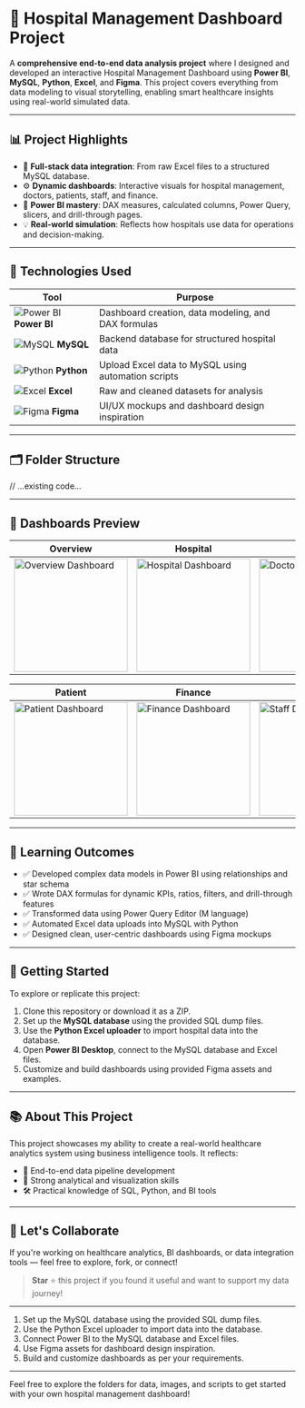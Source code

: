 

# 🏥 Hospital Management Dashboard Project

A **comprehensive end-to-end data analysis project** where I designed and developed an interactive Hospital Management Dashboard using **Power BI**, **MySQL**, **Python**, **Excel**, and **Figma**. This project covers everything from data modeling to visual storytelling, enabling smart healthcare insights using real-world simulated data.

---

## 📊 Project Highlights

- 📌 **Full-stack data integration**: From raw Excel files to a structured MySQL database.
- ⚙️ **Dynamic dashboards**: Interactive visuals for hospital management, doctors, patients, staff, and finance.
- 🧠 **Power BI mastery**: DAX measures, calculated columns, Power Query, slicers, and drill-through pages.
- 💡 **Real-world simulation**: Reflects how hospitals use data for operations and decision-making.

---

## 🔧 Technologies Used

| Tool | Purpose |
|------|---------|
| <img src="https://img.icons8.com/color/48/000000/power-bi.png" alt="Power BI" title="Power BI"/> **Power BI** | Dashboard creation, data modeling, and DAX formulas |
| <img src="https://img.icons8.com/color/48/000000/mysql-logo.png" alt="MySQL" title="MySQL"/> **MySQL** | Backend database for structured hospital data |
| <img src="https://img.icons8.com/color/48/000000/python--v1.png" alt="Python" title="Python"/> **Python** | Upload Excel data to MySQL using automation scripts |
| <img src="https://img.icons8.com/color/48/000000/microsoft-excel-2019--v1.png" alt="Excel" title="Excel"/> **Excel** | Raw and cleaned datasets for analysis |
| <img src="https://img.icons8.com/color/48/000000/figma--v1.png" alt="Figma" title="Figma"/> **Figma** | UI/UX mockups and dashboard design inspiration |

---

## 🗂️ Folder Structure

// ...existing code...

---

## 📌 Dashboards Preview

| Overview | Hospital | Doctor |
|----------|----------|--------|
| <img src="Images/All Background Images/Group 15 (15).png" alt="Overview Dashboard" width="200"/> | <img src="Images/All Background Images/Hospital Page.png" alt="Hospital Dashboard" width="200"/> | <img src="Images/Doctor Images/8487370.png" alt="Doctor Dashboard" width="200"/> |

| Patient | Finance | Staff |
|---------|---------|-------|
| <img src="Images/All Background Images/Patient Page Background.png" alt="Patient Dashboard" width="200"/> | <img src="Images/All Background Images/Group 16 (10).png" alt="Finance Dashboard" width="200"/> | <img src="Images/All Background Images/Group 17 (3).png" alt="Staff Dashboard" width="200"/> |

---

## 🎯 Learning Outcomes

- ✅ Developed complex data models in Power BI using relationships and star schema
- ✅ Wrote DAX formulas for dynamic KPIs, ratios, filters, and drill-through features
- ✅ Transformed data using Power Query Editor (M language)
- ✅ Automated Excel data uploads into MySQL with Python
- ✅ Designed clean, user-centric dashboards using Figma mockups

---

## 🚀 Getting Started

To explore or replicate this project:

1. Clone this repository or download it as a ZIP.
2. Set up the **MySQL database** using the provided SQL dump files.
3. Use the **Python Excel uploader** to import hospital data into the database.
4. Open **Power BI Desktop**, connect to the MySQL database and Excel files.
5. Customize and build dashboards using provided Figma assets and examples.

---

## 📚 About This Project

This project showcases my ability to create a real-world healthcare analytics system using business intelligence tools. It reflects:

- 💼 End-to-end data pipeline development
- 🧪 Strong analytical and visualization skills
- 🛠 Practical knowledge of SQL, Python, and BI tools

---

## 🤝 Let's Collaborate

If you're working on healthcare analytics, BI dashboards, or data integration tools — feel free to explore, fork, or connect!

> **Star** ⭐ this project if you found it useful and want to support my data journey!

---
1. Set up the MySQL database using the provided SQL dump files.
2. Use the Python Excel uploader to import data into the database.
3. Connect Power BI to the MySQL database and Excel files.
4. Use Figma assets for dashboard design inspiration.
5. Build and customize dashboards as per your requirements.

---

Feel free to explore the folders for data, images, and scripts to get started with your own hospital management dashboard!
